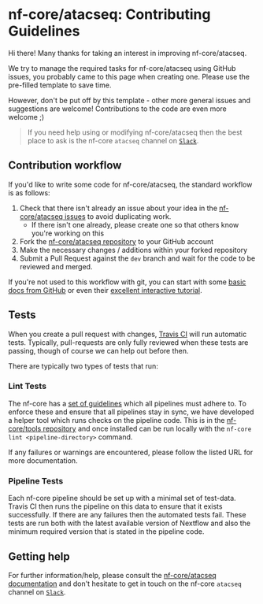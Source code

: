 # nf-core/atacseq: Contributing Guidelines

Hi there! Many thanks for taking an interest in improving nf-core/atacseq.

We try to manage the required tasks for nf-core/atacseq using GitHub issues, you probably came to this page when creating one. Please use the pre-filled template to save time.

However, don't be put off by this template - other more general issues and suggestions are welcome! Contributions to the code are even more welcome ;)

> If you need help using or modifying nf-core/atacseq then the best place to ask is the nf-core `atacseq` channel on [`Slack`](https://nf-core-invite.herokuapp.com/).

## Contribution workflow
If you'd like to write some code for nf-core/atacseq, the standard workflow
is as follows:

1. Check that there isn't already an issue about your idea in the
   [nf-core/atacseq issues](https://github.com/nf-core/atacseq/issues) to avoid
   duplicating work.
    * If there isn't one already, please create one so that others know you're working on this
2. Fork the [nf-core/atacseq repository](https://github.com/nf-core/atacseq) to your GitHub account
3. Make the necessary changes / additions within your forked repository
4. Submit a Pull Request against the `dev` branch and wait for the code to be reviewed and merged.

If you're not used to this workflow with git, you can start with some [basic docs from GitHub](https://help.github.com/articles/fork-a-repo/) or even their [excellent interactive tutorial](https://try.github.io/).


## Tests
When you create a pull request with changes, [Travis CI](https://travis-ci.org/) will run automatic tests.
Typically, pull-requests are only fully reviewed when these tests are passing, though of course we can help out before then.

There are typically two types of tests that run:

### Lint Tests
The nf-core has a [set of guidelines](http://nf-co.re/guidelines) which all pipelines must adhere to.
To enforce these and ensure that all pipelines stay in sync, we have developed a helper tool which runs checks on the pipeline code. This is in the [nf-core/tools repository](https://github.com/nf-core/tools) and once installed can be run locally with the `nf-core lint <pipeline-directory>` command.

If any failures or warnings are encountered, please follow the listed URL for more documentation.

### Pipeline Tests
Each nf-core pipeline should be set up with a minimal set of test-data.
Travis CI then runs the pipeline on this data to ensure that it exists successfully.
If there are any failures then the automated tests fail.
These tests are run both with the latest available version of Nextflow and also the minimum required version that is stated in the pipeline code.

## Getting help
For further information/help, please consult the [nf-core/atacseq documentation](https://github.com/nf-core/atacseq#documentation) and don't hesitate to get in touch on the nf-core `atacseq` channel on [`Slack`](https://nf-core-invite.herokuapp.com/).
